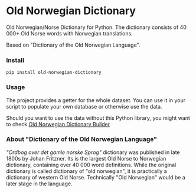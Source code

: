 # Old Norwegian Dictionary

Old Norwegian/Norse Dictionary for Python. The dictionary consists of 40 000+ Old Norse words with Norwegian translations.

Based on "Dictionary of the Old Norwegian Language".

### Install

`pip install old-norwegian-dictionary`

### Usage

The project provides a getter for the whole dataset. You can use it in your script to populate your own database or otherwise use the data.

Should you want to use the data without this Python library, you might want to check [Old Norwegian Dictionary Builder](https://github.com/stscoundrel/old-norwegian-dictionary-builder)



### About "Dictionary of the Old Norwegian Language"

_"Ordbog over det gamle norske Sprog"_ dictionary was published in late 1800s by Johan Fritzner. Its is the largest Old Norse to Norwegian dictionary, containing over 40 000 word definitions. While the original dictionary is called dictionary of "old norwegian", it is practically a dictionary of western Old Norse. Technically "Old Norwegian" would be a later stage in the language.
